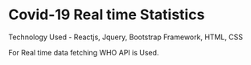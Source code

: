 # Covid-19 Real time Statistics 

Technology Used - Reactjs, Jquery, Bootstrap Framework, HTML, CSS

For Real time data fetching WHO API is Used. 
